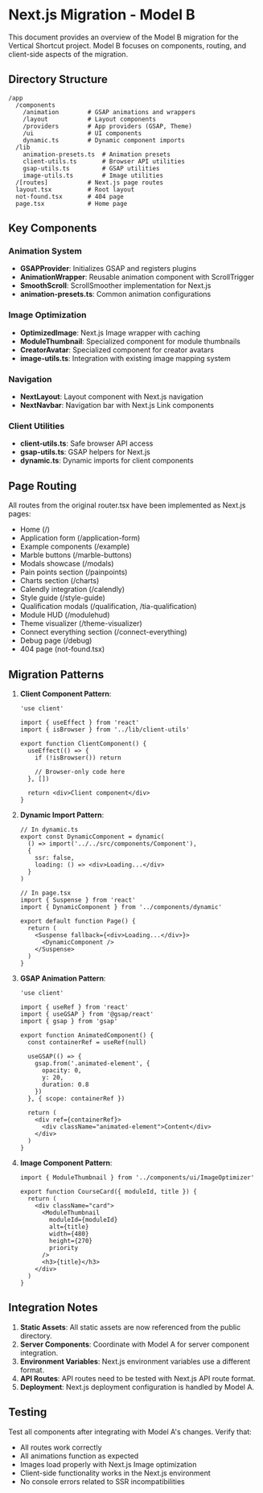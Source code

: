 # Next.js Migration - Model B

This document provides an overview of the Model B migration for the Vertical Shortcut project. Model B focuses on components, routing, and client-side aspects of the migration.

## Directory Structure

```
/app
  /components
    /animation        # GSAP animations and wrappers
    /layout           # Layout components
    /providers        # App providers (GSAP, Theme)
    /ui               # UI components
    dynamic.ts        # Dynamic component imports
  /lib
    animation-presets.ts  # Animation presets
    client-utils.ts       # Browser API utilities
    gsap-utils.ts         # GSAP utilities
    image-utils.ts        # Image utilities
  /[routes]           # Next.js page routes
  layout.tsx          # Root layout
  not-found.tsx       # 404 page
  page.tsx            # Home page
```

## Key Components

### Animation System

- **GSAPProvider**: Initializes GSAP and registers plugins
- **AnimationWrapper**: Reusable animation component with ScrollTrigger
- **SmoothScroll**: ScrollSmoother implementation for Next.js
- **animation-presets.ts**: Common animation configurations

### Image Optimization

- **OptimizedImage**: Next.js Image wrapper with caching
- **ModuleThumbnail**: Specialized component for module thumbnails
- **CreatorAvatar**: Specialized component for creator avatars
- **image-utils.ts**: Integration with existing image mapping system

### Navigation

- **NextLayout**: Layout component with Next.js navigation
- **NextNavbar**: Navigation bar with Next.js Link components

### Client Utilities

- **client-utils.ts**: Safe browser API access
- **gsap-utils.ts**: GSAP helpers for Next.js
- **dynamic.ts**: Dynamic imports for client components

## Page Routing

All routes from the original router.tsx have been implemented as Next.js pages:

- Home (/)
- Application form (/application-form)
- Example components (/example)
- Marble buttons (/marble-buttons)
- Modals showcase (/modals)
- Pain points section (/painpoints)
- Charts section (/charts)
- Calendly integration (/calendly)
- Style guide (/style-guide)
- Qualification modals (/qualification, /tia-qualification)
- Module HUD (/modulehud)
- Theme visualizer (/theme-visualizer)
- Connect everything section (/connect-everything)
- Debug page (/debug)
- 404 page (not-found.tsx)

## Migration Patterns

1. **Client Component Pattern**:
   ```tsx
   'use client'
   
   import { useEffect } from 'react'
   import { isBrowser } from '../lib/client-utils'
   
   export function ClientComponent() {
     useEffect(() => {
       if (!isBrowser()) return
       
       // Browser-only code here
     }, [])
     
     return <div>Client component</div>
   }
   ```

2. **Dynamic Import Pattern**:
   ```tsx
   // In dynamic.ts
   export const DynamicComponent = dynamic(
     () => import('../../src/components/Component'),
     { 
       ssr: false,
       loading: () => <div>Loading...</div>
     }
   )
   
   // In page.tsx
   import { Suspense } from 'react'
   import { DynamicComponent } from '../components/dynamic'
   
   export default function Page() {
     return (
       <Suspense fallback={<div>Loading...</div>}>
         <DynamicComponent />
       </Suspense>
     )
   }
   ```

3. **GSAP Animation Pattern**:
   ```tsx
   'use client'
   
   import { useRef } from 'react'
   import { useGSAP } from '@gsap/react'
   import { gsap } from 'gsap'
   
   export function AnimatedComponent() {
     const containerRef = useRef(null)
     
     useGSAP(() => {
       gsap.from('.animated-element', { 
         opacity: 0, 
         y: 20,
         duration: 0.8
       })
     }, { scope: containerRef })
     
     return (
       <div ref={containerRef}>
         <div className="animated-element">Content</div>
       </div>
     )
   }
   ```

4. **Image Component Pattern**:
   ```tsx
   import { ModuleThumbnail } from '../components/ui/ImageOptimizer'
   
   export function CourseCard({ moduleId, title }) {
     return (
       <div className="card">
         <ModuleThumbnail 
           moduleId={moduleId} 
           alt={title}
           width={480}
           height={270}
           priority
         />
         <h3>{title}</h3>
       </div>
     )
   }
   ```

## Integration Notes

1. **Static Assets**: All static assets are now referenced from the public directory.
2. **Server Components**: Coordinate with Model A for server component integration.
3. **Environment Variables**: Next.js environment variables use a different format.
4. **API Routes**: API routes need to be tested with Next.js API route format.
5. **Deployment**: Next.js deployment configuration is handled by Model A.

## Testing

Test all components after integrating with Model A's changes. Verify that:

- All routes work correctly
- All animations function as expected
- Images load properly with Next.js Image optimization
- Client-side functionality works in the Next.js environment
- No console errors related to SSR incompatibilities